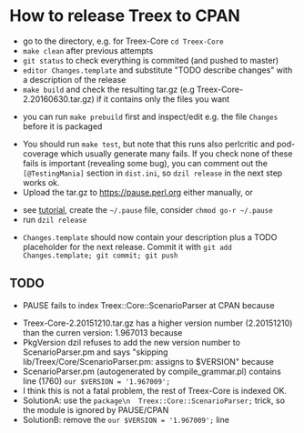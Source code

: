 # How to release Treex to CPAN

* go to the directory, e.g. for Treex-Core `cd Treex-Core`
* `make clean` after previous attempts
* `git status` to check everything is commited (and pushed to master)
* `editor Changes.template` and substitute "TODO describe changes" with a description of the release
* `make build` and check the resulting tar.gz (e.g Treex-Core-2.20160630.tar.gz) if it contains only the files you want
 - you can run `make prebuild` first and inspect/edit e.g. the file `Changes` before it is packaged
* You should run `make test`, but note that this runs also perlcritic and pod-coverage which usually generate many fails.
If you check none of these fails is important (revealing some bug), you can comment out the `[@TestingMania]` section in `dist.ini`, so `dzil release` in the next step works ok.
* Upload the tar.gz to https://pause.perl.org either manually, or
 - see [tutorial](http://dzil.org/tutorial/release.html), create the `~/.pause` file, consider `chmod go-r ~/.pause`
 - run `dzil release`
* `Changes.template` should now contain your description plus a TODO placeholder for the next release.
Commit it with `git add Changes.template; git commit; git push`

## TODO
* PAUSE fails to index Treex::Core::ScenarioParser at CPAN because
 - Treex-Core-2.20151210.tar.gz has a higher version number (2.20151210) than the curren version: 1.967013 because
 - PkgVersion dzil refuses to add the new version number to ScenarioParser.pm and says "skipping lib/Treex/Core/ScenarioParser.pm: assigns to $VERSION" because
 - ScenarioParser.pm (autogenerated by compile_grammar.pl) contains line (1760) `our $VERSION = '1.967009';`
 - I think this is not a fatal problem, the rest of Treex-Core is indexed OK.
 - SolutionA: use the `package\n  Treex::Core::ScenarioParser;` trick, so the module is ignored by PAUSE/CPAN
 - SolutionB: remove the `our $VERSION = '1.967009';` line
